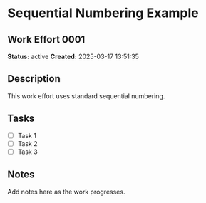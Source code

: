 # Sequential Numbering Example

## Work Effort 0001

**Status:** active
**Created:** 2025-03-17 13:51:35

## Description

This work effort uses standard sequential numbering.

## Tasks

- [ ] Task 1
- [ ] Task 2
- [ ] Task 3

## Notes

Add notes here as the work progresses.

